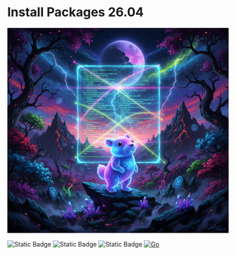 # Install Packages 26.04

![](./_images/go.png)  

![Static Badge](https://img.shields.io/badge/Ubuntu-22.04-300A25?style=plastic)
![Static Badge](https://img.shields.io/badge/Install-Packages_26.04-cyan?style=plastic)
![Static Badge](https://img.shields.io/badge/License-MIT-8A2BE2?style=plastic)
[![Go](https://img.shields.io/badge/Go-1.25+-00ADD8?style=plastic&logo=go)](https://golang.org/)
